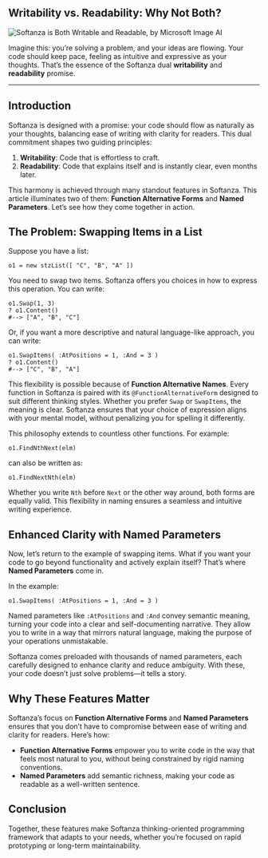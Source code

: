## Writability vs. Readability: Why Not Both?  
![Softanza is Both Writable and Readable, by Microsoft Image AI](../images/stz-alterforms-namedparams.jpg)

Imagine this: you’re solving a problem, and your ideas are flowing. Your code should keep pace, feeling as intuitive and expressive as your thoughts. That’s the essence of the Softanza dual **writability** and **readability** promise.

---

## Introduction

Softanza is designed with a promise: your code should flow as naturally as your thoughts, balancing ease of writing with clarity for readers. This dual commitment shapes two guiding principles:

1. **Writability**: Code that is effortless to craft.
2. **Readability**: Code that explains itself and is instantly clear, even months later.

This harmony is achieved through many standout features in Softanza. This article illuminates two of them: **Function Alternative Forms** and **Named Parameters**. Let’s see how they come together in action.


## The Problem: Swapping Items in a List  

Suppose you have a list:  

```ring
o1 = new stzList([ "C", "B", "A" ])
```

You need to swap two items. Softanza offers you choices in how to express this operation. You can write:  

```ring
o1.Swap(1, 3)
? o1.Content()
#--> ["A", "B", "C"]
```

Or, if you want a more descriptive and natural language-like approach, you can write:  

```ring
o1.SwapItems( :AtPositions = 1, :And = 3 )
? o1.Content()
#--> ["C", "B", "A"]
```

This flexibility is possible because of **Function Alternative Names**. Every function in Softanza is paired with its `@FunctionAlternativeForm` designed to suit different thinking styles. Whether you prefer `Swap` or `SwapItems`, the meaning is clear. Softanza ensures that your choice of expression aligns with your mental model, without penalizing you for spelling it differently.  

This philosophy extends to countless other functions. For example:  

```ring
o1.FindNthNext(elm)
```  

can also be written as:  

```ring
o1.FindNextNth(elm)
```  


Whether you write `Nth` before `Next` or the other way around, both forms are equally valid. This flexibility in naming ensures a seamless and intuitive writing experience.  


## Enhanced Clarity with Named Parameters  

Now, let’s return to the example of swapping items. What if you want your code to go beyond functionality and actively explain itself? That’s where **Named Parameters** come in.  

In the example:  

```ring
o1.SwapItems( :AtPositions = 1, :And = 3 )
```

Named parameters like `:AtPositions` and `:And` convey semantic meaning, turning your code into a clear and self-documenting narrative. They allow you to write in a way that mirrors natural language, making the purpose of your operations unmistakable.

Softanza comes preloaded with thousands of named parameters, each carefully designed to enhance clarity and reduce ambiguity. With these, your code doesn’t just solve problems—it tells a story.


## Why These Features Matter  

Softanza’s focus on **Function Alternative Forms** and **Named Parameters** ensures that you don’t have to compromise between ease of writing and clarity for readers. Here’s how:  

- **Function Alternative Forms** empower you to write code in the way that feels most natural to you, without being constrained by rigid naming conventions.  
- **Named Parameters** add semantic richness, making your code as readable as a well-written sentence.  


## Conclusion

Together, these features make Softanza thinking-oriented programming framework that adapts to your needs, whether you’re focused on rapid prototyping or long-term maintainability.